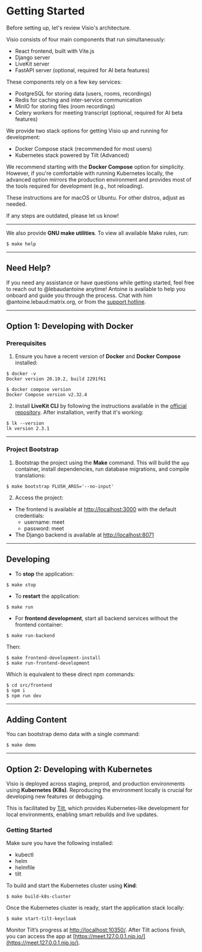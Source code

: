 # Getting Started

Before setting up, let's review Visio's architecture.

Visio consists of four main components that run simultaneously:

- React frontend, built with Vite.js
- Django server
- LiveKit server
- FastAPI server (optional, required for AI beta features)

These components rely on a few key services:

- PostgreSQL for storing data (users, rooms, recordings)
- Redis for caching and inter-service communication
- MinIO for storing files (room recordings)
- Celery workers for meeting transcript (optional, required for AI beta features)

We provide two stack options for getting Visio up and running for development:

- Docker Compose stack (recommended for most users)
- Kubernetes stack powered by Tilt (Advanced)

We recommend starting with the **Docker Compose** option for simplicity. However, if you're comfortable with running Kubernetes locally, the advanced option mirrors the production environment and provides most of the tools required for development (e.g., hot reloading).

These instructions are for macOS or Ubuntu. For other distros, adjust as needed.

If any steps are outdated, please let us know!

---

We also provide **GNU make utilities**. To view all available Make rules, run:
```shellscript
$ make help
```

---

## Need Help?
If you need any assistance or have questions while getting started, feel free to reach out to @lebaudantoine anytime! Antoine is available to help you onboard and guide you through the process. Chat with him @antoine.lebaud:matrix.org, or from the [support hotline](https://go.crisp.chat/chat/embed/?website_id=58ea6697-8eba-4492-bc59-ad6562585041).

---

## Option 1: Developing with Docker

### Prerequisites

1. Ensure you have a recent version of **Docker** and **Docker Compose** installed:
```shellscript
$ docker -v
Docker version 20.10.2, build 2291f61

$ docker compose version
Docker Compose version v2.32.4
```

2. Install **LiveKit CLI** by following the instructions available in the [official repository](https://github.com/livekit/livekit-cli). After installation, verify that it's working:
```shellscript
$ lk --version
lk version 2.3.1
```

---

### Project Bootstrap

1. Bootstrap the project using the **Make** command. This will build the `app` container, install dependencies, run database migrations, and compile translations:
```shellscript
$ make bootstrap FLUSH_ARGS='--no-input'
```

2. Access the project:
- The frontend is available at [http://localhost:3000](http://localhost:3000) with the default credentials:
    - username: meet
    - password: meet
- The Django backend is available at [http://localhost:8071](http://localhost:8071)

---

## Developing

- To **stop** the application:
```shellscript
$ make stop
```

- To **restart** the application:
```shellscript
$ make run
```

- For **frontend development**, start all backend services without the frontend container:
```shellscript
$ make run-backend
```

Then:
```shellscript
$ make frontend-development-install
$ make run-frontend-development
```

Which is equivalent to these direct npm commands:
```shellscript
$ cd src/frontend
$ npm i
$ npm run dev
```

---

## Adding Content

You can bootstrap demo data with a single command:
```shellscript
$ make demo
```

---

## Option 2: Developing with Kubernetes

Visio is deployed across staging, preprod, and production environments using **Kubernetes (K8s)**. Reproducing the environment locally is crucial for developing new features or debugging.

This is facilitated by [Tilt](https://tilt.dev/), which provides Kubernetes-like development for local environments, enabling smart rebuilds and live updates.

### Getting Started

Make sure you have the following installed:
- kubectl
- helm
- helmfile
- tilt

To build and start the Kubernetes cluster using **Kind**:
```shellscript
$ make build-k8s-cluster 
```

Once the Kubernetes cluster is ready, start the application stack locally:
```shellscript
$ make start-tilt-keycloak
```

Monitor Tilt’s progress at [http://localhost:10350/](http://localhost:10350/). After Tilt actions finish, you can access the app at [https://meet.127.0.0.1.nip.io/](https://meet.127.0.0.1.nip.io/).
